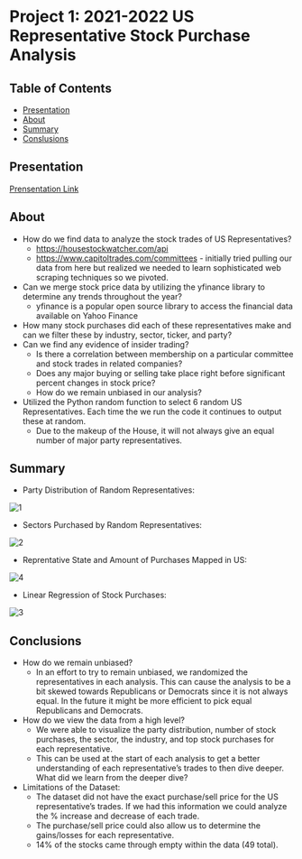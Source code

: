 # Project 1: 2021-2022 US Representative Stock Purchase Analysis

## Table of Contents

- [Presentation](#presentation)
- [About](#about)
- [Summary](#summary)
- [Conslusions](#conclusions)

## Presentation
[Prensentation Link](https://docs.google.com/presentation/d/1566EIw72dbnHjdzGT4L8z6EjFDt7xXnrDXf92rDtq6I/edit#slide=id.g207732c85b3_0_87)

## About
- How do we find data to analyze the stock trades of US Representatives? 
  - https://housestockwatcher.com/api
  - https://www.capitoltrades.com/committees - initially tried pulling our data from here but realized we needed to learn sophisticated web scraping techniques so we pivoted.
- Can we merge stock price data by utilizing the yfinance library to determine any trends throughout the year? 
  - yfinance is a popular open source library to access the financial data available on Yahoo Finance
- How many stock purchases did each of these representatives make and can we filter these by industry, sector, ticker, and party?
- Can we find any evidence of insider trading?
  - Is there a correlation between membership on a particular committee and stock trades in related companies?
  - Does any major buying or selling take place right before significant percent changes in stock price?
  - How do we remain unbiased in our analysis?
- Utilized the Python random function to select 6 random US Representatives. Each time the we run the code it continues to output these at random. 
  - Due to the makeup of the House, it will not always give an equal number of major party representatives.

## Summary
- Party Distribution of Random Representatives:

![1](https://user-images.githubusercontent.com/10196762/218613593-067547ae-191f-4b24-bbc4-cb0ab9b6c815.jpg)

- Sectors Purchased by Random Representatives:

![2](https://user-images.githubusercontent.com/10196762/218613648-3b2f56be-cdca-4e69-8708-5bcadc0c7364.jpg)

- Reprentative State and Amount of Purchases Mapped in US:

![4](https://user-images.githubusercontent.com/10196762/218613709-2a2291b5-ddf6-4f87-bed5-4ee18600ed5e.png)

- Linear Regression of Stock Purchases:

![3](https://user-images.githubusercontent.com/10196762/218613742-94e291a5-460a-44d8-b011-fcd9300b5d02.png)

## Conclusions
- How do we remain unbiased? 
  - In an effort to try to remain unbiased, we randomized the representatives in each analysis. This can cause the analysis to be a bit skewed towards Republicans or Democrats since it is not always equal. In the future it might be more efficient to pick equal Republicans and Democrats. 
- How do we view the data from a high level?
  - We were able to visualize the party distribution, number of stock purchases, the sector, the industry, and top stock purchases for each representative. 
  - This can be used at the start of each analysis to get a better understanding of each representative’s trades to then dive deeper.
What did we learn from the deeper dive?
- Limitations of the Dataset:
  - The dataset did not have the exact purchase/sell price for the US representative’s trades. If we had this information we could analyze the % increase and decrease of each trade. 
  - The purchase/sell price could also allow us to determine the gains/losses for each representative.
  - 14% of the stocks came through empty within the data (49 total).


